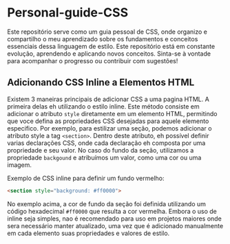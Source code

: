 # Personal-guide-CSS
Este repositório serve como um guia pessoal de CSS, onde organizo e compartilho o meu aprendizado sobre os fundamentos e conceitos essenciais dessa linguagem de estilo. Este repositório está em constante evolução, aprendendo e aplicando novos conceitos. Sinta-se à vontade para acompanhar o progresso ou contribuir com sugestões! 

## Adicionando CSS Inline a Elementos HTML
Existem 3 maneiras principais de adicionar CSS a uma pagina HTML. A primeira delas eh utilizando o estilo inline. Este método consiste em adicionar o atributo ``style`` diretamente em um elemento HTML, permitindo que voce defina as propriedades CSS desejadas para aquele elemento especifico.
Por exemplo, para estilizar uma seção, podemos adicionar o atributo style a tag ``<section>``.
Dentro deste atributo, eh possível definir varias declarações CSS, onde cada declaração eh composta por uma propriedade e seu valor. No caso do fundo da seção, utilizamos a propriedade ``backgound`` e atribuímos um valor, como uma cor ou uma imagem.

Exemplo de CSS inline para definir um fundo vermelho:
```html
<section style="background: #ff0000">
```

No exemplo acima, a cor de fundo da seção foi definida utilizando um código hexadecimal ``#ff0000`` que resulta a cor vermelha.
Embora o uso de inline seja simples, nao é recomendado para uso em projetos maiores onde sera necessário manter atualizado, uma vez que é adicionado manualmente em cada elemento suas propriedades e valores de estilo.